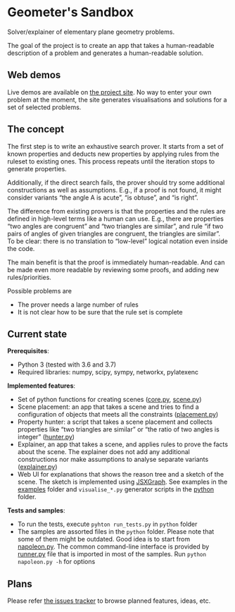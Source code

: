 Geometer's Sandbox
==================

Solver/explainer of elementary plane geometry problems.

The goal of the project is to create an app that takes a human-readable description of a problem and generates a human-readable solution.

## Web demos

Live demos are available on [the project site](https://sandbox.geometer.name/). No way to enter your own problem at the moment, the site generates visualisations and solutions for a set of selected problems.

## The concept

The first step is to write an exhaustive search prover. It starts from a set of known properties and deducts new properties by applying rules from the ruleset to existing ones. This process repeats until the iteration stops to generate properties.

Additionally, if the direct search fails, the prover should try some additional constructions as well as assumptions. E.g., if a proof is not found, it might consider variants “the angle A is acute”, “is obtuse”, and “is right”.

The difference from existing provers is that the properties and the rules are defined in high-level terms like a human can use. E.g., there are properties “two angles are congruent” and “two triangles are similar”, and rule “if two pairs of angles of given triangles are congruent, the triangles are similar”. To be clear: there is no translation to “low-level” logical notation even inside the code.

The main benefit is that the proof is immediately human-readable. And can be made even more readable by reviewing some proofs, and adding new rules/priorities.

Possible problems are
* The prover needs a large number of rules
* It is not clear how to be sure that the rule set is complete

## Current state

**Prerequisites**:

* Python 3 (tested with 3.6 and 3.7)
* Required libraries: numpy, scipy, sympy, networkx, pylatexenc

**Implemented features**:

* Set of python functions for creating scenes ([core.py](python/sandbox/core.py), [scene.py](python/sandbox/scene.py))
* Scene placement: an app that takes a scene and tries to find a configuration of objects that meets all the constraints ([placement.py](python/sandbox/placement.py))
* Property hunter: a script that takes a scene placement and collects properties like “two triangles are similar” or “the ratio of two angles is integer” ([hunter.py](python/sandbox/hunter.py))
* Explainer, an app that takes a scene, and applies rules to prove the facts about the scene. The explainer does not add any additional constructions nor make assumptions to analyse separate variants ([explainer.py](python/sandbox/explainer.py))
* Web UI for explanations that shows the reason tree and a sketch of the scene. The sketch is implemented using [JSXGraph](https://jsxgraph.uni-bayreuth.de/wp/index.html). See examples in the [examples](examples) folder and `visualise_*.py` generator scripts in the [python](python) folder.

**Tests and samples**:

* To run the tests, execute `pyhton run_tests.py` in `python` folder
* The samples are assorted files in the `python` folder. Please note that some of them might be outdated. Good idea is to start from [napoleon.py](python/napoleon.py). The common command-line interface is provided by [runner.py](python/runner.py) file that is imported in most of the samples. Run `python napoleon.py -h` for options

## Plans

Please refer [the issues tracker](https://github.com/geometer/sandbox/issues) to browse planned features, ideas, etc.

